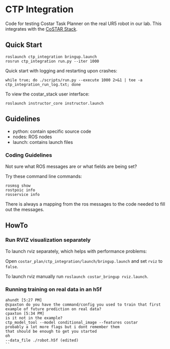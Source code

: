 # CTP Integration

Code for testing Costar Task Planner on the real UR5 robot in our lab. This integrates with the [CoSTAR Stack](https://github.com/cpaxton/costar_stack).

## Quick Start

```
roslaunch ctp_integration bringup.launch
rosrun ctp_integration run.py --iter 1000
```

Quick start with logging and restarting upon crashes:
```
while true; do ./scripts/run.py --execute 1000 2>&1 | tee -a ctp_integration_run_log.txt; done
```

To view the costar_stack user interface:

```
roslaunch instructor_core instructor.launch
```

## Guidelines

  - python: contain specific source code
  - nodes: ROS nodes
  - launch: contains launch files


### Coding Guidelines

Not sure what ROS messages are or what fields are being set?

Try these command line commands:

```
rosmsg show 
rostpoic info
rosservice info
```

There is always a mapping from the ros messages to the code needed to fill out the messages.


## HowTo

### Run RVIZ visualization separately

To launch rviz separately, which helps with performance problems:

Open `costar_plan/ctp_integration/launch/bringup.launch` and set `rviz` to `false`.

To launch rviz manually run `roslaunch costar_bringup rviz.launch`.

### Running training on real data in an h5f
```
ahundt [5:27 PM]
@cpaxton do you have the command/config you used to train that first example of future prediction on real data?
cpaxton [5:34 PM]
is it not in the example?
ctp_model_tool --model conditional_image --features costar
probably a lot more flags but i dont remember them
that should be enough to get you started
oh
--data_file ./robot.h5f (edited)
``